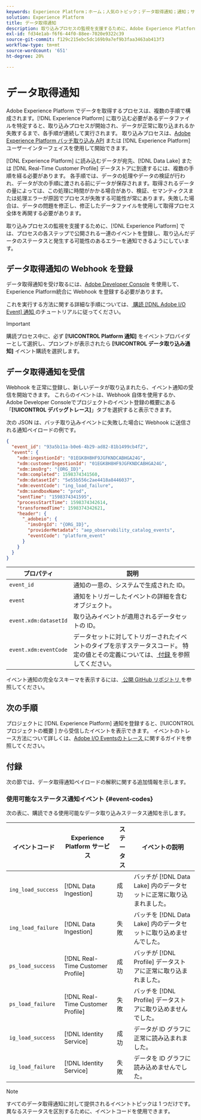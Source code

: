 ```yaml
---
keywords: Experience Platform；ホーム；人気のトピック；データ取得通知；通知；サブスクライブイベント；データ取得ステータスイベント；ステータスイベント；サブスクライブ；ステータス通知；
solution: Experience Platform
title: データ取得通知
description: 取り込みプロセスの監視を支援するために、Adobe Experience Platformでは、プロセスの各ステップで公開される一連のイベントを登録し、取り込んだデータのステータスと発生する可能性のあるエラーを通知できるようにしています。
exl-id: fd34e1ab-f6f6-44f0-88ee-7020e9322c39
source-git-commit: f129c215ebc5dc169b9a7ef9b3faa3463ab413f3
workflow-type: tm+mt
source-wordcount: '651'
ht-degree: 20%

---
```


# データ取得通知

Adobe Experience Platform でデータを取得するプロセスは、複数の手順で構成されます。[!DNL Experience Platform] に取り込む必要があるデータファイルを特定すると、取り込みプロセスが開始され、データが正常に取り込まれるか失敗するまで、各手順が連続して実行されます。 取り込みプロセスは、[Adobe Experience Platform バッチ取り込み API](https://developer.adobe.com/experience-platform-apis/references/batch-ingestion/) または [!DNL Experience Platform] ユーザーインターフェイスを使用して開始できます。

[!DNL Experience Platform] に読み込むデータが宛先、[!DNL Data Lake] または [!DNL Real-Time Customer Profile] データストアに到達するには、複数の手順を経る必要があります。 各手順では、データの処理やデータの検証が行われ、データが次の手順に渡される前にデータが保存されます。取得されるデータの量によっては、この処理に時間がかかる場合があり、検証、セマンティクスまたは処理エラーが原因でプロセスが失敗する可能性が常にあります。失敗した場合は、データの問題を修正し、修正したデータファイルを使用して取得プロセス全体を再開する必要があります。

取り込みプロセスの監視を支援するために、[!DNL Experience Platform] では、プロセスの各ステップで公開される一連のイベントを登録し、取り込んだデータのステータスと発生する可能性のあるエラーを通知できるようにしています。

## データ取得通知の Webhook を登録

データ取得通知を受け取るには、[Adobe Developer Console](https://www.adobe.com/go/devs_console_ui) を使用して、Experience Platform統合に Webhook を登録する必要があります。

これを実行する方法に関する詳細な手順については、[ 購読  [!DNL Adobe I/O Event]  通知 ](../../observability/alerts/subscribe.md) のチュートリアルに従ってください。

>[!IMPORTANT]
>
>購読プロセス中に、必ず **[!UICONTROL Platform 通知]** をイベントプロバイダーとして選択し、プロンプトが表示されたら **[!UICONTROL データ取り込み通知]** イベント購読を選択します。

## データ取得通知を受信

Webhook を正常に登録し、新しいデータが取り込まれたら、イベント通知の受信を開始できます。 これらのイベントは、Webhook 自体を使用するか、Adobe Developer Consoleでプロジェクトのイベント登録の概要にある「**[!UICONTROL デバッグトレース]**」タブを選択すると表示できます。

次の JSON は、バッチ取り込みイベントに失敗した場合に Webhook に送信される通知ペイロードの例です。

```json
{
  "event_id": "93a5b11a-b0e6-4b29-ad82-81b1499cb4f2",
  "event": {
    "xdm:ingestionId": "01EGK8H8HF9JGFKNDCABHGA24G",
    "xdm:customerIngestionId": "01EGK8H8HF9JGFKNDCABHGA24G",
    "xdm:imsOrg": "{ORG_ID}",
    "xdm:completed": 1598374341560,
    "xdm:datasetId": "5e55b556c2ae4418a8446037",
    "xdm:eventCode": "ing_load_failure",
    "xdm:sandboxName": "prod",
    "sentTime": "1598374341595",
    "processStartTime": 1598374342614,
    "transformedTime": 1598374342621,
    "header": {
      "_adobeio": {
        "imsOrgId": "{ORG_ID}",
        "providerMetadata": "aep_observability_catalog_events",
        "eventCode": "platform_event"
      }
    }
  }
}
```

| プロパティ | 説明 |
| --- | --- |
| `event_id` | 通知の一意の、システムで生成された ID。 |
| `event` | 通知をトリガーしたイベントの詳細を含むオブジェクト。 |
| `event.xdm:datasetId` | 取り込みイベントが適用されるデータセットの ID。 |
| `event.xdm:eventCode` | データセットに対してトリガーされたイベントのタイプを示すステータスコード。 特定の値とその定義については、[ 付録 ](#event-codes) を参照してください。 |

イベント通知の完全なスキーマを表示するには、[ 公開 GitHub リポジトリ ](https://github.com/adobe/xdm/blob/master/schemas/notifications/ingestion.schema.json) を参照してください。

## 次の手順

プロジェクトに [!DNL Experience Platform] 通知を登録すると、[!UICONTROL  プロジェクトの概要 ] から受信したイベントを表示できます。 イベントのトレース方法について詳しくは、[Adobe I/O Eventsのトレース ](https://www.adobe.io/apis/experienceplatform/events/docs.html#!adobedocs/adobeio-events/master/support/tracing.md) に関するガイドを参照してください。

## 付録

次の節では、データ取得通知ペイロードの解釈に関する追加情報を示します。

### 使用可能なステータス通知イベント {#event-codes}

次の表に、購読できる使用可能なデータ取り込みステータス通知を示します。

| イベントコード | Experience Platform サービス | ステータス | イベントの説明 |
| --- | ---------------- | ------ | ----------------- |
| `ing_load_success` | [!DNL Data Ingestion] | 成功 | バッチが [!DNL Data Lake] 内のデータセットに正常に取り込まれました。 |
| `ing_load_failure` | [!DNL Data Ingestion] | 失敗 | バッチを [!DNL Data Lake] 内のデータセットに取り込めませんでした。 |
| `ps_load_success` | [!DNL Real-Time Customer Profile] | 成功 | バッチが [!DNL Profile] データストアに正常に取り込まれました。 |
| `ps_load_failure` | [!DNL Real-Time Customer Profile] | 失敗 | バッチを [!DNL Profile] データストアに取り込めませんでした。 |
| `ig_load_success` | [!DNL Identity Service] | 成功 | データが ID グラフに正常に読み込まれました。 |
| `ig_load_failure` | [!DNL Identity Service] | 失敗 | データを ID グラフに読み込めませんでした。 |

>[!NOTE]
>
>すべてのデータ取得通知に対して提供されるイベントトピックは 1 つだけです。 異なるステータスを区別するために、イベントコードを使用できます。
